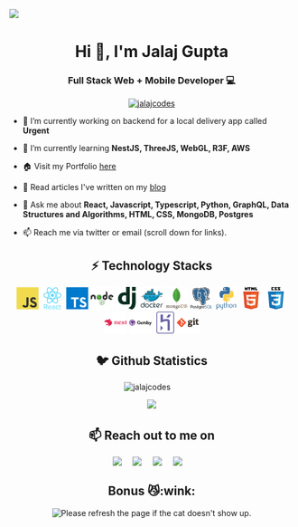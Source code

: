 ![](https://github.com/codewithjalaj/codewithjalaj/blob/master/my.svg)

<!--
**codewithjalaj/codewithjalaj** is a ✨ _special_ ✨ repository because its `README.md` (this file) appears on your GitHub profile.

Here are some ideas to get you started:

- 🔭 I’m currently working on ...
- 🌱 I’m currently learning ...
- 👯 I’m looking to collaborate on ...
- 🤔 I’m looking for help with ...
- 💬 Ask me about ...
- 📫 How to reach me: ...
- 😄 Pronouns: ...
- ⚡ Fun fact: ...
-->

<h1 align="center">Hi 👋, I'm Jalaj Gupta</h1>
<h3 align="center">Full Stack Web + Mobile Developer 💻</h3>

<p align="center"> <a href="https://github.com/jalajcodes"><img src="https://camo.githubusercontent.com/dc2d0b48d6059978eff55d24142349883c54abb46ccc2adecbf22bf585e4fb86/68747470733a2f2f6b6f6d617265762e636f6d2f67687076632f3f757365726e616d653d68617273686373706572" alt="jalajcodes" /></a> </p>

- 🔭 I’m currently working on backend for a local delivery app called **Urgent** 

- 🌱 I’m currently learning **NestJS, ThreeJS, WebGL, R3F, AWS**

<!-- - 👨‍💻 Checkout some of my projects at [Github](https://github.com/jalajcodes?tab=repositories) -->

- 🏠 Visit my Portfolio [here](https://jalaj.codes/)

- 📝 Read articles I've written on my [blog](https://blog.jalaj.codes/)

- 💬 Ask me about **React, Javascript, Typescript, Python, GraphQL, Data Structures and Algorithms, HTML, CSS, MongoDB, Postgres**

- 📫 Reach me via twitter or email (scroll down for links).


<h2 align="center">⚡️ Technology Stacks</h2>
<p align="center">
   <img src="https://github.com/devicons/devicon/raw/master/icons/javascript/javascript-original.svg" alt="javascript" width="40" height="40"/>
   <img src="https://github.com/devicons/devicon/raw/master/icons/react/react-original-wordmark.svg" alt="react" width="40" height="40"/> 
   <img src="https://github.com/devicons/devicon/raw/master/icons/typescript/typescript-original.svg" alt="typescript" width="40" height="40"/>
   <img src="https://github.com/devicons/devicon/raw/master/icons/nodejs/nodejs-original-wordmark.svg" alt="css" width="40" height="40"/>
   <img src="https://github.com/devicons/devicon/raw/master/icons/django/django-plain.svg" alt="django" width="40" height="40"/> 
   <img src="https://github.com/devicons/devicon/raw/master/icons/docker/docker-original-wordmark.svg" alt="docker" width="40" height="40"/> 
   <img src="https://github.com/devicons/devicon/raw/master/icons/mongodb/mongodb-original-wordmark.svg" alt="mongodb" width="40" height="40"/> 
   <img src="https://github.com/devicons/devicon/raw/master/icons/postgresql/postgresql-original-wordmark.svg" alt="mysql" width="40" height="40"/>  
   <img src="https://github.com/devicons/devicon/raw/master/icons/python/python-original-wordmark.svg" alt="python" width="40" height="40"/>  
   <img src="https://github.com/devicons/devicon/raw/master/icons/html5/html5-original-wordmark.svg" alt="html" width="40" height="40"/>
   <img src="https://github.com/devicons/devicon/raw/master/icons/css3/css3-original-wordmark.svg" alt="css" width="40" height="40"/>
   <img src="https://github.com/devicons/devicon/raw/master/icons/nestjs/nestjs-plain-wordmark.svg" alt="nestjs" width="40" height="40"/>
   <img src="https://github.com/devicons/devicon/raw/master/icons/gatsby/gatsby-original-wordmark.svg" alt="java" width="40" height="40"/>
   <img src="https://github.com/devicons/devicon/raw/master/icons/heroku/heroku-original.svg" alt="heroku" width="40" height="40"/><img src="https://github.com/devicons/devicon/raw/master/icons/git/git-original-wordmark.svg" alt="git" width="40" height="40"/>
</p>

<h2 align="center">🐦 Github Statistics </h2>
<p align="center">
<img src="https://github-readme-stats.vercel.app/api?username=jalajcodes&layout=compact&hide=html&theme=jolly" alt="jalajcodes" />&nbsp;&nbsp;&nbsp;&nbsp;
</p>
<p align="center">
  <img src="https://github-readme-streak-stats.herokuapp.com/?user=jalajcodes&layout=compact" />
</p>

<h2 align="center">📫 Reach out to me on</h2>
<p align="center">
   <a target="_blank"href="https://twitter.com/jalajcodes"><img src="https://img.shields.io/badge/twitter-%231DA1F2.svg?&style=for-the-badge&logo=twitter&logoColor=white" /></a>&nbsp;&nbsp;&nbsp;&nbsp;
  <a href="mailto:jalaj799@gmail.com?subject=Hello%20Jalaj,%20From%20Github"><img src="https://img.shields.io/badge/gmail-%23D14836.svg?&style=for-the-badge&logo=gmail&logoColor=white" /></a>&nbsp;&nbsp;&nbsp;&nbsp;
  <a target="_blank"href="https://www.linkedin.com/in/jalajgupta"><img src="https://img.shields.io/badge/linkedin-%230077B5.svg?&style=for-the-badge&logo=linkedin&logoColor=white" /></a>&nbsp;&nbsp;&nbsp;&nbsp;
  <a href="https://www.instagram.com/jalajcodes/"><img src="https://img.shields.io/badge/instagram-%23D14836.svg?&style=for-the-badge&logo=instagram&logoColor=pink" /></a>&nbsp;&nbsp;&nbsp;&nbsp;
</p>

<h2 align="center">Bonus  😼:wink:</h2>
<p align="center">
<img src='https://placekitten.com/200/200' title="Kitten" alt="Please refresh the page if the cat doesn't show up." height="400">
</p>
